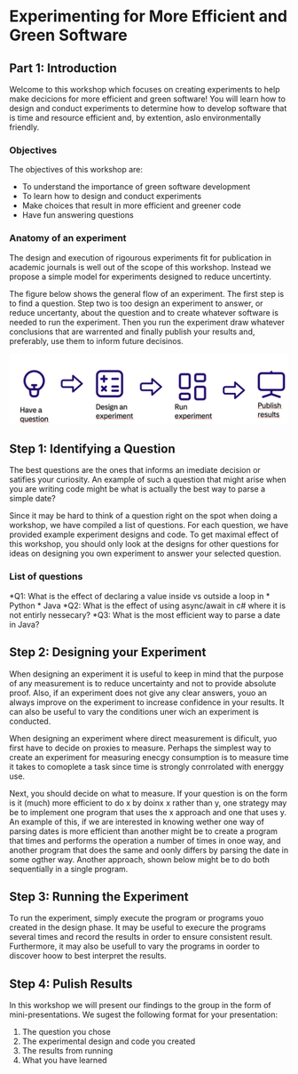 # Experimenting for More Efficient and Green Software

## Part 1: Introduction

Welcome to this workshop which focuses on creating experiments to help make decicions for more efficient and green software! You will learn how to design and conduct experiments to determine how to develop software that is time and resource efficient and, by extention, aslo environmentally friendly.

### Objectives

The objectives of this workshop are:

* To understand the importance of green software development
* To learn how to design and conduct experiments
* Make choices that result in more efficient and greener code
* Have fun answering questions


### Anatomy of an experiment

The design and execution of rigourous experiments fit for publication in
academic journals is well out of the scope of this workshop. Instead we propose
a simple model for experiments designed to reduce uncertinty.

The figure below shows the general flow of an experiment. The first step is to
find a question. Step two is too design an experiment to answer, or reduce uncertanty, about the question and to create whatever software is needed to run the experiment. Then you run the experiment draw whatever conclusions
that are warrented and finally publish your results and, preferably, use them
to inform future decisinos.

![Overview of an experient: question → design → run → publish](figures/experiment_flow.png "Experiment flow")



## Step 1: Identifying a Question

The best questions are the ones that informs an imediate decision or
satifies your curiosity. An example of such a question that might arise
when you are writing code might be what is actually the best way to
parse a simple date?

Since it may be hard to think of a question right on the spot when doing 
a workshop, we have compiled a list of questions. For each question, we have
provided example experiment designs and code. To get maximal effect of this workshop, you should only look at the designs for other questions for ideas on designing you own experiment to answer your selected question.

### List of questions

*Q1: What is the effect of declaring a value inside vs outside a loop in
    * Python
    * Java
*Q2: What is the effect of using async/await in c# where it is not entirly nessecary?
*Q3: What is the most efficient way to parse a date in Java?



## Step 2: Designing your Experiment

When designing an experiment it is useful to keep in mind that the
purpose of any measurement is to reduce uncertainty and not
to provide absolute proof. Also, if an experiment does not give any clear
answers, youo an always improve on the experiment to increase confidence
in your results. It can also be useful to vary the conditions uner wich
an experiment is conducted.

When designing an experiment where direct measurement is dificult, yuo first have to decide on proxies to measure. Perhaps the simplest way to create an experiment for measuring enecgy consumption is to measure time it takes to comoplete a task since time is strongly conrrolated with energgy use. 

Next, you should decide on what to measure. If your question is on the form
is it (much) more efficient to do x by doinx x rather than y, one strategy may be to implement one program that uses the x approach and one that uses y. An example of this, if we are interested in knowing wether one way of parsing dates is more efficient than another might be to create a program that times and performs the operation a number of times in onoe way, and another program that does the same and oonly differs by parsing the date in some ogther way. Another approach, shown below might be to do both sequentially in a single program.


## Step 3: Running the Experiment

To run the experiment, simply execute the program or programs youo created in the design phase. It may be useful to execure the programs several times and record the
results in order to ensure consistent result. Furthermore, it may also be usefull to vary the programs in oorder to discover hoow to best interpret the results.


## Step 4: Pulish Results

In this workshop we will present our findings to the group in the form of mini-presentations. We sugest the following format for your presentation:

1. The question you chose
2. The experimental design and code you created
3. The results from running
4. What you have learned


